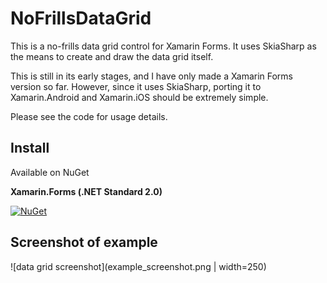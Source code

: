 # NoFrillsDataGrid
This is a no-frills data grid control for Xamarin Forms. It uses SkiaSharp as the means to create and draw the data grid itself.

This is still in its early stages, and I have only made a Xamarin Forms version so far. However, since it uses SkiaSharp, porting it to Xamarin.Android and Xamarin.iOS should be extremely simple.

Please see the code for usage details.

## Install

Available on NuGet

**Xamarin.Forms (.NET Standard 2.0)**

[![NuGet](https://img.shields.io/nuget/v/NoFrills.Xamarin.Forms.svg?label=NuGet)](https://www.nuget.org/packages/NoFrills.Xamarin.Forms/)

## Screenshot of example

![data grid screenshot](example_screenshot.png | width=250)
